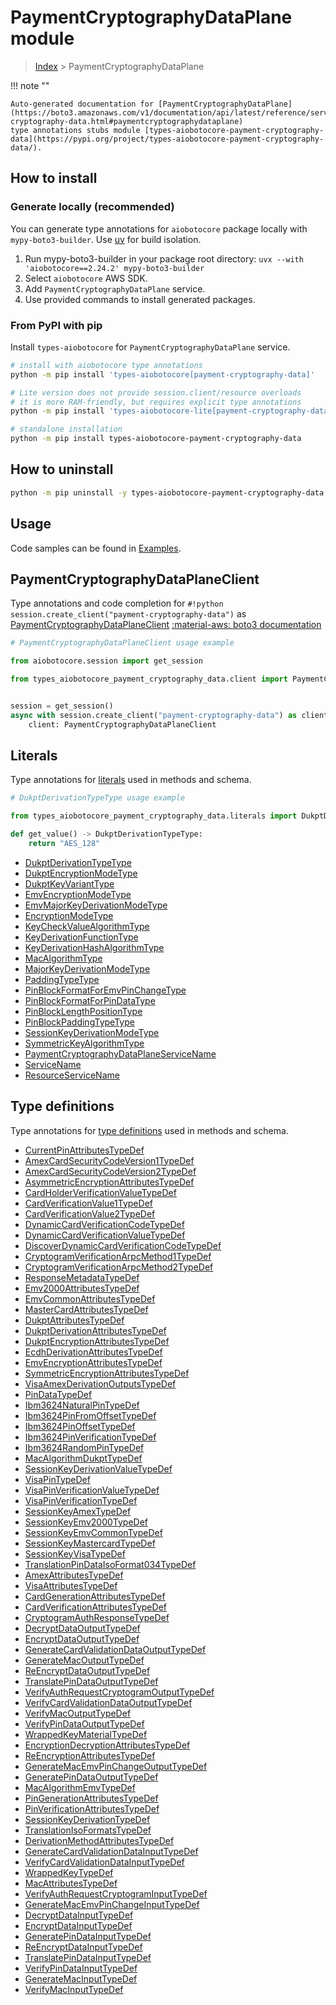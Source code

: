# PaymentCryptographyDataPlane module

> [Index](../README.md) > PaymentCryptographyDataPlane


!!! note ""

    Auto-generated documentation for [PaymentCryptographyDataPlane](https://boto3.amazonaws.com/v1/documentation/api/latest/reference/services/payment-cryptography-data.html#paymentcryptographydataplane)
    type annotations stubs module [types-aiobotocore-payment-cryptography-data](https://pypi.org/project/types-aiobotocore-payment-cryptography-data/).

## How to install

### Generate locally (recommended)

You can generate type annotations for `aiobotocore` package locally with `mypy-boto3-builder`.
Use [uv](https://docs.astral.sh/uv/getting-started/installation/) for build isolation.

1. Run mypy-boto3-builder in your package root directory: `uvx --with 'aiobotocore==2.24.2' mypy-boto3-builder`
1. Select `aiobotocore` AWS SDK.
1. Add `PaymentCryptographyDataPlane` service.
1. Use provided commands to install generated packages.



### From PyPI with pip

Install `types-aiobotocore` for `PaymentCryptographyDataPlane` service.

```bash
# install with aiobotocore type annotations
python -m pip install 'types-aiobotocore[payment-cryptography-data]'

# Lite version does not provide session.client/resource overloads
# it is more RAM-friendly, but requires explicit type annotations
python -m pip install 'types-aiobotocore-lite[payment-cryptography-data]'

# standalone installation
python -m pip install types-aiobotocore-payment-cryptography-data
```



## How to uninstall

```bash
python -m pip uninstall -y types-aiobotocore-payment-cryptography-data
```

## Usage

Code samples can be found in [Examples](./usage.md).

## PaymentCryptographyDataPlaneClient

Type annotations and code completion for  `#!python session.create_client("payment-cryptography-data")` as [PaymentCryptographyDataPlaneClient](./client.md)
[:material-aws: boto3 documentation](https://boto3.amazonaws.com/v1/documentation/api/latest/reference/services/payment-cryptography-data.html#PaymentCryptographyDataPlane.Client)

```python
# PaymentCryptographyDataPlaneClient usage example

from aiobotocore.session import get_session

from types_aiobotocore_payment_cryptography_data.client import PaymentCryptographyDataPlaneClient


session = get_session()
async with session.create_client("payment-cryptography-data") as client:
    client: PaymentCryptographyDataPlaneClient
```








## Literals

Type annotations for [literals](./literals.md) used in methods and schema.

```python
# DukptDerivationTypeType usage example

from types_aiobotocore_payment_cryptography_data.literals import DukptDerivationTypeType

def get_value() -> DukptDerivationTypeType:
    return "AES_128"
```

- [DukptDerivationTypeType](./literals.md#dukptderivationtypetype)
- [DukptEncryptionModeType](./literals.md#dukptencryptionmodetype)
- [DukptKeyVariantType](./literals.md#dukptkeyvarianttype)
- [EmvEncryptionModeType](./literals.md#emvencryptionmodetype)
- [EmvMajorKeyDerivationModeType](./literals.md#emvmajorkeyderivationmodetype)
- [EncryptionModeType](./literals.md#encryptionmodetype)
- [KeyCheckValueAlgorithmType](./literals.md#keycheckvaluealgorithmtype)
- [KeyDerivationFunctionType](./literals.md#keyderivationfunctiontype)
- [KeyDerivationHashAlgorithmType](./literals.md#keyderivationhashalgorithmtype)
- [MacAlgorithmType](./literals.md#macalgorithmtype)
- [MajorKeyDerivationModeType](./literals.md#majorkeyderivationmodetype)
- [PaddingTypeType](./literals.md#paddingtypetype)
- [PinBlockFormatForEmvPinChangeType](./literals.md#pinblockformatforemvpinchangetype)
- [PinBlockFormatForPinDataType](./literals.md#pinblockformatforpindatatype)
- [PinBlockLengthPositionType](./literals.md#pinblocklengthpositiontype)
- [PinBlockPaddingTypeType](./literals.md#pinblockpaddingtypetype)
- [SessionKeyDerivationModeType](./literals.md#sessionkeyderivationmodetype)
- [SymmetricKeyAlgorithmType](./literals.md#symmetrickeyalgorithmtype)
- [PaymentCryptographyDataPlaneServiceName](./literals.md#paymentcryptographydataplaneservicename)
- [ServiceName](./literals.md#servicename)
- [ResourceServiceName](./literals.md#resourceservicename)




## Type definitions

Type annotations for [type definitions](./type_defs.md) used in methods and schema.

- [CurrentPinAttributesTypeDef](./type_defs.md#currentpinattributestypedef)
- [AmexCardSecurityCodeVersion1TypeDef](./type_defs.md#amexcardsecuritycodeversion1typedef)
- [AmexCardSecurityCodeVersion2TypeDef](./type_defs.md#amexcardsecuritycodeversion2typedef)
- [AsymmetricEncryptionAttributesTypeDef](./type_defs.md#asymmetricencryptionattributestypedef)
- [CardHolderVerificationValueTypeDef](./type_defs.md#cardholderverificationvaluetypedef)
- [CardVerificationValue1TypeDef](./type_defs.md#cardverificationvalue1typedef)
- [CardVerificationValue2TypeDef](./type_defs.md#cardverificationvalue2typedef)
- [DynamicCardVerificationCodeTypeDef](./type_defs.md#dynamiccardverificationcodetypedef)
- [DynamicCardVerificationValueTypeDef](./type_defs.md#dynamiccardverificationvaluetypedef)
- [DiscoverDynamicCardVerificationCodeTypeDef](./type_defs.md#discoverdynamiccardverificationcodetypedef)
- [CryptogramVerificationArpcMethod1TypeDef](./type_defs.md#cryptogramverificationarpcmethod1typedef)
- [CryptogramVerificationArpcMethod2TypeDef](./type_defs.md#cryptogramverificationarpcmethod2typedef)
- [ResponseMetadataTypeDef](./type_defs.md#responsemetadatatypedef)
- [Emv2000AttributesTypeDef](./type_defs.md#emv2000attributestypedef)
- [EmvCommonAttributesTypeDef](./type_defs.md#emvcommonattributestypedef)
- [MasterCardAttributesTypeDef](./type_defs.md#mastercardattributestypedef)
- [DukptAttributesTypeDef](./type_defs.md#dukptattributestypedef)
- [DukptDerivationAttributesTypeDef](./type_defs.md#dukptderivationattributestypedef)
- [DukptEncryptionAttributesTypeDef](./type_defs.md#dukptencryptionattributestypedef)
- [EcdhDerivationAttributesTypeDef](./type_defs.md#ecdhderivationattributestypedef)
- [EmvEncryptionAttributesTypeDef](./type_defs.md#emvencryptionattributestypedef)
- [SymmetricEncryptionAttributesTypeDef](./type_defs.md#symmetricencryptionattributestypedef)
- [VisaAmexDerivationOutputsTypeDef](./type_defs.md#visaamexderivationoutputstypedef)
- [PinDataTypeDef](./type_defs.md#pindatatypedef)
- [Ibm3624NaturalPinTypeDef](./type_defs.md#ibm3624naturalpintypedef)
- [Ibm3624PinFromOffsetTypeDef](./type_defs.md#ibm3624pinfromoffsettypedef)
- [Ibm3624PinOffsetTypeDef](./type_defs.md#ibm3624pinoffsettypedef)
- [Ibm3624PinVerificationTypeDef](./type_defs.md#ibm3624pinverificationtypedef)
- [Ibm3624RandomPinTypeDef](./type_defs.md#ibm3624randompintypedef)
- [MacAlgorithmDukptTypeDef](./type_defs.md#macalgorithmdukpttypedef)
- [SessionKeyDerivationValueTypeDef](./type_defs.md#sessionkeyderivationvaluetypedef)
- [VisaPinTypeDef](./type_defs.md#visapintypedef)
- [VisaPinVerificationValueTypeDef](./type_defs.md#visapinverificationvaluetypedef)
- [VisaPinVerificationTypeDef](./type_defs.md#visapinverificationtypedef)
- [SessionKeyAmexTypeDef](./type_defs.md#sessionkeyamextypedef)
- [SessionKeyEmv2000TypeDef](./type_defs.md#sessionkeyemv2000typedef)
- [SessionKeyEmvCommonTypeDef](./type_defs.md#sessionkeyemvcommontypedef)
- [SessionKeyMastercardTypeDef](./type_defs.md#sessionkeymastercardtypedef)
- [SessionKeyVisaTypeDef](./type_defs.md#sessionkeyvisatypedef)
- [TranslationPinDataIsoFormat034TypeDef](./type_defs.md#translationpindataisoformat034typedef)
- [AmexAttributesTypeDef](./type_defs.md#amexattributestypedef)
- [VisaAttributesTypeDef](./type_defs.md#visaattributestypedef)
- [CardGenerationAttributesTypeDef](./type_defs.md#cardgenerationattributestypedef)
- [CardVerificationAttributesTypeDef](./type_defs.md#cardverificationattributestypedef)
- [CryptogramAuthResponseTypeDef](./type_defs.md#cryptogramauthresponsetypedef)
- [DecryptDataOutputTypeDef](./type_defs.md#decryptdataoutputtypedef)
- [EncryptDataOutputTypeDef](./type_defs.md#encryptdataoutputtypedef)
- [GenerateCardValidationDataOutputTypeDef](./type_defs.md#generatecardvalidationdataoutputtypedef)
- [GenerateMacOutputTypeDef](./type_defs.md#generatemacoutputtypedef)
- [ReEncryptDataOutputTypeDef](./type_defs.md#reencryptdataoutputtypedef)
- [TranslatePinDataOutputTypeDef](./type_defs.md#translatepindataoutputtypedef)
- [VerifyAuthRequestCryptogramOutputTypeDef](./type_defs.md#verifyauthrequestcryptogramoutputtypedef)
- [VerifyCardValidationDataOutputTypeDef](./type_defs.md#verifycardvalidationdataoutputtypedef)
- [VerifyMacOutputTypeDef](./type_defs.md#verifymacoutputtypedef)
- [VerifyPinDataOutputTypeDef](./type_defs.md#verifypindataoutputtypedef)
- [WrappedKeyMaterialTypeDef](./type_defs.md#wrappedkeymaterialtypedef)
- [EncryptionDecryptionAttributesTypeDef](./type_defs.md#encryptiondecryptionattributestypedef)
- [ReEncryptionAttributesTypeDef](./type_defs.md#reencryptionattributestypedef)
- [GenerateMacEmvPinChangeOutputTypeDef](./type_defs.md#generatemacemvpinchangeoutputtypedef)
- [GeneratePinDataOutputTypeDef](./type_defs.md#generatepindataoutputtypedef)
- [MacAlgorithmEmvTypeDef](./type_defs.md#macalgorithmemvtypedef)
- [PinGenerationAttributesTypeDef](./type_defs.md#pingenerationattributestypedef)
- [PinVerificationAttributesTypeDef](./type_defs.md#pinverificationattributestypedef)
- [SessionKeyDerivationTypeDef](./type_defs.md#sessionkeyderivationtypedef)
- [TranslationIsoFormatsTypeDef](./type_defs.md#translationisoformatstypedef)
- [DerivationMethodAttributesTypeDef](./type_defs.md#derivationmethodattributestypedef)
- [GenerateCardValidationDataInputTypeDef](./type_defs.md#generatecardvalidationdatainputtypedef)
- [VerifyCardValidationDataInputTypeDef](./type_defs.md#verifycardvalidationdatainputtypedef)
- [WrappedKeyTypeDef](./type_defs.md#wrappedkeytypedef)
- [MacAttributesTypeDef](./type_defs.md#macattributestypedef)
- [VerifyAuthRequestCryptogramInputTypeDef](./type_defs.md#verifyauthrequestcryptograminputtypedef)
- [GenerateMacEmvPinChangeInputTypeDef](./type_defs.md#generatemacemvpinchangeinputtypedef)
- [DecryptDataInputTypeDef](./type_defs.md#decryptdatainputtypedef)
- [EncryptDataInputTypeDef](./type_defs.md#encryptdatainputtypedef)
- [GeneratePinDataInputTypeDef](./type_defs.md#generatepindatainputtypedef)
- [ReEncryptDataInputTypeDef](./type_defs.md#reencryptdatainputtypedef)
- [TranslatePinDataInputTypeDef](./type_defs.md#translatepindatainputtypedef)
- [VerifyPinDataInputTypeDef](./type_defs.md#verifypindatainputtypedef)
- [GenerateMacInputTypeDef](./type_defs.md#generatemacinputtypedef)
- [VerifyMacInputTypeDef](./type_defs.md#verifymacinputtypedef)


